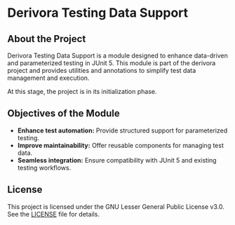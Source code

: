 # Derivora Testing Data Support

## About the Project

Derivora Testing Data Support is a module designed to enhance data-driven and parameterized testing in JUnit 5.
This module is part of the derivora project and provides utilities and annotations to simplify test data management
and execution.

At this stage, the project is in its initialization phase.

## Objectives of the Module

* **Enhance test automation:** Provide structured support for parameterized testing.
* **Improve maintainability:** Offer reusable components for managing test data.
* **Seamless integration:** Ensure compatibility with JUnit 5 and existing testing workflows.

## License

This project is licensed under the GNU Lesser General Public License v3.0.
See the [LICENSE](./LICENSE) file for details.